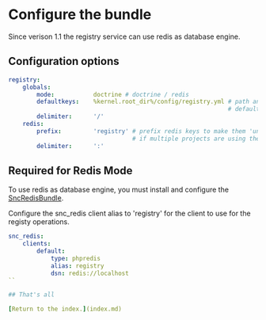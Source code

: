 Configure the bundle
====================

Since verison 1.1 the registry service can use redis as database engine.

## Configuration options

```yaml
registry:
    globals:
        mode:           doctrine # doctrine / redis
        defaultkeys:    %kernel.root_dir%/config/registry.yml # path and filename for the
                                                              # default key/name-values
        delimiter:      '/'
    redis:
        prefix:         'registry' # prefix redis keys to make them 'unique' 
                                   # if multiple projects are using the same redis instance
        delimiter:      ':'
```

## Required for Redis Mode

To use redis as database engine, you must install and configure the [SncRedisBundle](https://github.com/snc/SncRedisBundle).

Configure the snc_redis client alias to 'registry' for the client to use for the registy operations.

```yaml
snc_redis:
    clients:
        default:
            type: phpredis
            alias: registry
            dsn: redis://localhost
``

## That's all

[Return to the index.](index.md)
